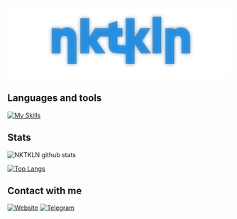 ![Header](https://github.com/NKTKLN/NKTKLN/blob/main/attachments/background2.png)

## Languages and tools
[![My Skills](https://skillicons.dev/icons?i=py,go,ts,git,docker,linux,postgres,redis,react,tailwind)](https://skillicons.dev)

## Stats
![NKTKLN github stats](https://github-readme-stats.vercel.app/api?username=NKTKLN&count_private=true&show_icons=true)

[![Top Langs](https://github-readme-stats.vercel.app/api/top-langs/?username=NKTKLN&layout=compact)](https://github.com/anuraghazra/github-readme-stats)

## Contact with me
[![Website](https://img.shields.io/badge/website-000000?style=for-the-badge&logo=About.me&logoColor=white)](https://nktkln.com)
[![Telegram](https://img.shields.io/badge/Telegram-2CA5E0?style=for-the-badge&logo=telegram&logoColor=white)](https://t.me/NKTKLN)
